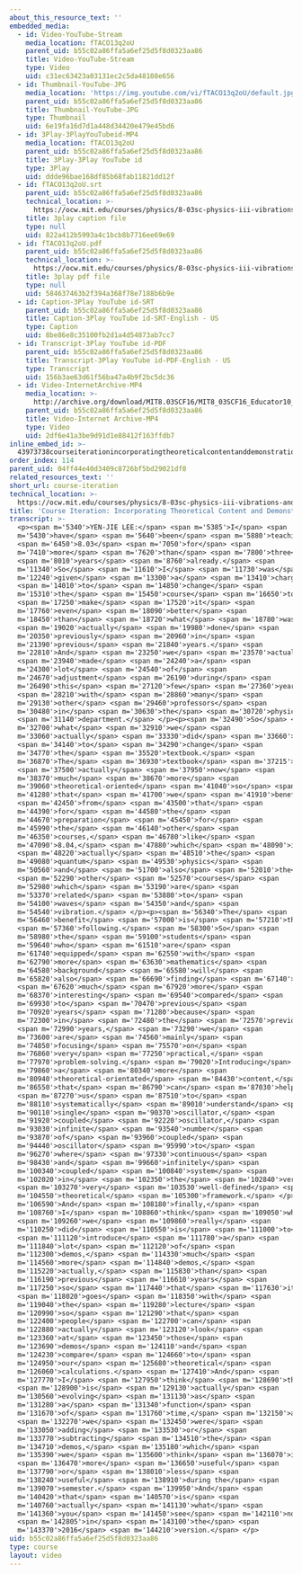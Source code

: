 ```yaml
---
about_this_resource_text: ''
embedded_media:
  - id: Video-YouTube-Stream
    media_location: fTACO13q2oU
    parent_uid: b55c02a86ffa5a6ef25d5f8d0323aa86
    title: Video-YouTube-Stream
    type: Video
    uid: c31ec63423a03131ec2c5da48108e656
  - id: Thumbnail-YouTube-JPG
    media_location: 'https://img.youtube.com/vi/fTACO13q2oU/default.jpg'
    parent_uid: b55c02a86ffa5a6ef25d5f8d0323aa86
    title: Thumbnail-YouTube-JPG
    type: Thumbnail
    uid: 6e19fa16d7d1a448d34420e479e45bd6
  - id: 3Play-3PlayYouTubeid-MP4
    media_location: fTACO13q2oU
    parent_uid: b55c02a86ffa5a6ef25d5f8d0323aa86
    title: 3Play-3Play YouTube id
    type: 3Play
    uid: ddde96bae168df85b68fab11821dd12f
  - id: fTACO13q2oU.srt
    parent_uid: b55c02a86ffa5a6ef25d5f8d0323aa86
    technical_location: >-
      https://ocw.mit.edu/courses/physics/8-03sc-physics-iii-vibrations-and-waves-fall-2016/instructor-insights/course-iteration/fTACO13q2oU.srt
    title: 3play caption file
    type: null
    uid: 822a412b5993a4c1bcb8b7716ee69e69
  - id: fTACO13q2oU.pdf
    parent_uid: b55c02a86ffa5a6ef25d5f8d0323aa86
    technical_location: >-
      https://ocw.mit.edu/courses/physics/8-03sc-physics-iii-vibrations-and-waves-fall-2016/instructor-insights/course-iteration/fTACO13q2oU.pdf
    title: 3play pdf file
    type: null
    uid: 584637463b2f394a368f78e7188b6b9e
  - id: Caption-3Play YouTube id-SRT
    parent_uid: b55c02a86ffa5a6ef25d5f8d0323aa86
    title: Caption-3Play YouTube id-SRT-English - US
    type: Caption
    uid: 8be86e8c35100fb2d1a4d54873ab7cc7
  - id: Transcript-3Play YouTube id-PDF
    parent_uid: b55c02a86ffa5a6ef25d5f8d0323aa86
    title: Transcript-3Play YouTube id-PDF-English - US
    type: Transcript
    uid: 156b3ae63d61f56ba47a4b9f2bc5dc36
  - id: Video-InternetArchive-MP4
    media_location: >-
      http://archive.org/download/MIT8.03SCF16/MIT8_03SCF16_Educator10_Course_Iteration_300k.mp4
    parent_uid: b55c02a86ffa5a6ef25d5f8d0323aa86
    title: Video-Internet Archive-MP4
    type: Video
    uid: 2df6e41a3be9d91d1e88412f163ffdb7
inline_embed_id: >-
  43973738courseiterationincorporatingtheoreticalcontentanddemonstrations11740287
order_index: 114
parent_uid: 04ff44e40d3409c8726bf5bd29021df8
related_resources_text: ''
short_url: course-iteration
technical_location: >-
  https://ocw.mit.edu/courses/physics/8-03sc-physics-iii-vibrations-and-waves-fall-2016/instructor-insights/course-iteration
title: 'Course Iteration: Incorporating Theoretical Content and Demonstrations'
transcript: >-
  <p><span m='5340'>YEN-JIE LEE:</span> <span m='5385'>I</span> <span
  m='5430'>have</span> <span m='5640'>been</span> <span m='5880'>teaching</span>
  <span m='6450'>8.03</span> <span m='7050'>for</span> <span
  m='7410'>more</span> <span m='7620'>than</span> <span m='7800'>three</span>
  <span m='8010'>years</span> <span m='8760'>already.</span> <span
  m='11340'>So</span> <span m='11610'>I</span> <span m='11730'>was</span> <span
  m='12240'>given</span> <span m='13300'>a</span> <span m='13410'>charge</span>
  <span m='14010'>to</span> <span m='14850'>change</span> <span
  m='15310'>the</span> <span m='15450'>course</span> <span m='16650'>to</span>
  <span m='17250'>make</span> <span m='17520'>it</span> <span
  m='17760'>even</span> <span m='18090'>better</span> <span
  m='18450'>than</span> <span m='18720'>what</span> <span m='18780'>was</span>
  <span m='19020'>actually</span> <span m='19980'>done</span> <span
  m='20350'>previously</span> <span m='20960'>in</span> <span
  m='21390'>previous</span> <span m='21840'>years.</span> <span
  m='22810'>And</span> <span m='23250'>we</span> <span m='23570'>actually</span>
  <span m='23940'>made</span> <span m='24240'>a</span> <span
  m='24300'>lot</span> <span m='24540'>of</span> <span
  m='24670'>adjustment</span> <span m='26190'>during</span> <span
  m='26490'>this</span> <span m='27120'>few</span> <span m='27360'>years</span>
  <span m='28210'>with</span> <span m='28860'>many</span> <span
  m='29130'>other</span> <span m='29460'>professors</span> <span
  m='30480'>in</span> <span m='30630'>the</span> <span m='30720'>physics</span>
  <span m='31140'>department.</span> </p><p><span m='32490'>So</span> <span
  m='32700'>what</span> <span m='32910'>we</span> <span
  m='33060'>actually</span> <span m='33330'>did</span> <span m='33660'>is</span>
  <span m='34140'>to</span> <span m='34290'>change</span> <span
  m='34770'>the</span> <span m='35520'>textbook.</span> <span
  m='36870'>The</span> <span m='36930'>textbook</span> <span m='37215'>is</span>
  <span m='37500'>actually</span> <span m='37950'>now</span> <span
  m='38370'>much</span> <span m='38670'>more</span> <span
  m='39060'>theoretical-oriented</span> <span m='41040'>so</span> <span
  m='41280'>that</span> <span m='41700'>we</span> <span m='41910'>benefit</span>
  <span m='42450'>from</span> <span m='43500'>that</span> <span
  m='44390'>for</span> <span m='44580'>the</span> <span
  m='44670'>preparation</span> <span m='45450'>for</span> <span
  m='45990'>the</span> <span m='46140'>other</span> <span
  m='46350'>courses,</span> <span m='46780'>like</span> <span
  m='47090'>8.04,</span> <span m='47880'>which</span> <span m='48090'>is</span>
  <span m='48220'>actually</span> <span m='48510'>the</span> <span
  m='49080'>quantum</span> <span m='49530'>physics</span> <span
  m='50560'>and</span> <span m='51700'>also</span> <span m='52010'>the</span>
  <span m='52290'>other</span> <span m='52570'>courses</span> <span
  m='52980'>which</span> <span m='53190'>are</span> <span
  m='53370'>related</span> <span m='53880'>to</span> <span
  m='54100'>waves</span> <span m='54350'>and</span> <span
  m='54540'>vibration.</span> </p><p><span m='56340'>The</span> <span
  m='56460'>benefit</span> <span m='57000'>is</span> <span m='57210'>the</span>
  <span m='57360'>following.</span> <span m='58300'>So</span> <span
  m='58980'>the</span> <span m='59100'>students</span> <span
  m='59640'>who</span> <span m='61510'>are</span> <span
  m='61740'>equipped</span> <span m='62550'>with</span> <span
  m='62790'>more</span> <span m='63630'>mathematics</span> <span
  m='64580'>background</span> <span m='65580'>will</span> <span
  m='65820'>also</span> <span m='66690'>finding</span> <span m='67140'>it</span>
  <span m='67620'>much</span> <span m='67920'>more</span> <span
  m='68370'>interesting</span> <span m='69540'>compared</span> <span
  m='69930'>to</span> <span m='70470'>previous</span> <span
  m='70920'>years</span> <span m='71280'>because</span> <span
  m='72300'>in</span> <span m='72480'>the</span> <span m='72570'>previous</span>
  <span m='72990'>years,</span> <span m='73290'>we</span> <span
  m='73600'>are</span> <span m='74560'>mainly</span> <span
  m='74850'>focusing</span> <span m='75570'>on</span> <span
  m='76860'>very</span> <span m='77250'>practical,</span> <span
  m='77970'>problem-solving.</span> <span m='79020'>Introducing</span> <span
  m='79860'>a</span> <span m='80340'>more</span> <span
  m='80940'>theoretical-orientated</span> <span m='84430'>content,</span> <span
  m='86550'>that</span> <span m='86790'>can</span> <span m='87030'>help</span>
  <span m='87270'>us</span> <span m='87510'>to</span> <span
  m='88110'>systematically</span> <span m='89010'>understand</span> <span
  m='90110'>single</span> <span m='90370'>oscillator,</span> <span
  m='91920'>coupled</span> <span m='92220'>oscillator,</span> <span
  m='93030'>infinite</span> <span m='93540'>number</span> <span
  m='93870'>of</span> <span m='93960'>coupled</span> <span
  m='94440'>oscillator</span> <span m='95990'>to</span> <span
  m='96270'>where</span> <span m='97330'>continuous</span> <span
  m='98430'>and</span> <span m='99660'>infinitely</span> <span
  m='100340'>coupled</span> <span m='100840'>system</span> <span
  m='102020'>in</span> <span m='102350'>the</span> <span m='102840'>very,</span>
  <span m='103270'>very</span> <span m='103530'>well-defined</span> <span
  m='104550'>theoretical</span> <span m='105300'>framework.</span> </p><p><span
  m='106590'>And</span> <span m='108180'>finally,</span> <span
  m='108760'>I</span> <span m='108860'>think</span> <span m='109050'>what</span>
  <span m='109260'>we</span> <span m='109860'>really</span> <span
  m='110250'>did</span> <span m='110550'>is</span> <span m='111000'>to</span>
  <span m='111120'>introduce</span> <span m='111780'>a</span> <span
  m='111840'>lot</span> <span m='112120'>of</span> <span
  m='112300'>demos,</span> <span m='114330'>much</span> <span
  m='114560'>more</span> <span m='114840'>demos,</span> <span
  m='115220'>actually,</span> <span m='115830'>than</span> <span
  m='116190'>previous</span> <span m='116610'>years</span> <span
  m='117250'>so</span> <span m='117440'>that</span> <span m='117630'>it</span>
  <span m='118020'>goes</span> <span m='118350'>with</span> <span
  m='119040'>the</span> <span m='119280'>lecture</span> <span
  m='120990'>so</span> <span m='121290'>that</span> <span
  m='122400'>people</span> <span m='122700'>can</span> <span
  m='122880'>actually</span> <span m='123120'>look</span> <span
  m='123360'>at</span> <span m='123450'>those</span> <span
  m='123690'>demos</span> <span m='124110'>and</span> <span
  m='124230'>compare</span> <span m='124660'>to</span> <span
  m='124950'>our</span> <span m='125680'>theoretical</span> <span
  m='126060'>calculations.</span> <span m='127410'>And</span> <span
  m='127770'>I</span> <span m='127950'>think</span> <span m='128690'>that</span>
  <span m='128900'>is</span> <span m='129130'>actually</span> <span
  m='130560'>evolving</span> <span m='131130'>as</span> <span
  m='131280'>a</span> <span m='131340'>function</span> <span
  m='131670'>of</span> <span m='131760'>time,</span> <span m='132150'>and</span>
  <span m='132270'>we</span> <span m='132450'>were</span> <span
  m='133050'>adding</span> <span m='133530'>or</span> <span
  m='133770'>subtracting</span> <span m='134510'>the</span> <span
  m='134710'>demos,</span> <span m='135180'>which</span> <span
  m='135390'>we</span> <span m='135600'>think</span> <span m='136070'>is</span>
  <span m='136470'>more</span> <span m='136650'>useful</span> <span
  m='137790'>or</span> <span m='138010'>less</span> <span
  m='138240'>useful</span> <span m='138910'>during the</span> <span
  m='139070'>semester.</span> <span m='139950'>And</span> <span
  m='140420'>that</span> <span m='140570'>is</span> <span
  m='140760'>actually</span> <span m='141130'>what</span> <span
  m='141360'>you</span> <span m='141450'>see</span> <span m='142110'>now</span>
  <span m='142805'>in</span> <span m='143100'>the</span> <span
  m='143370'>2016</span> <span m='144210'>version.</span> </p>
uid: b55c02a86ffa5a6ef25d5f8d0323aa86
type: course
layout: video
---
```

